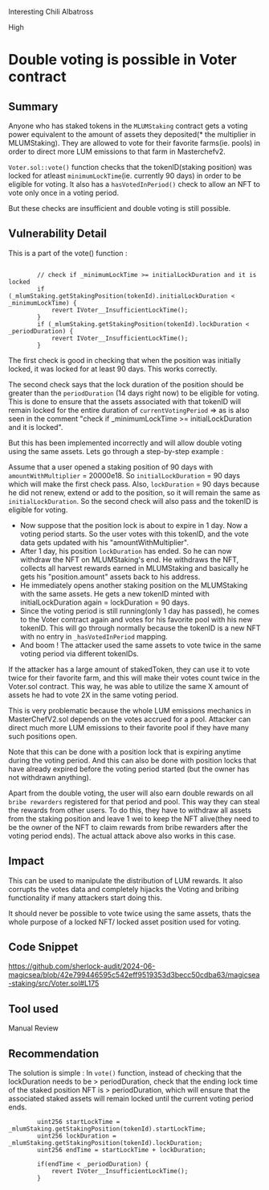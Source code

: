 Interesting Chili Albatross

High

# Double voting is possible in Voter contract

## Summary

Anyone who has staked tokens in the ```MLUMStaking``` contract gets a voting power equivalent to the amount of assets they deposited(* the multiplier in MLUMStaking). They are allowed to vote for their favorite farms(ie. pools) in order to direct more LUM emissions to that farm in Masterchefv2.

```Voter.sol::vote()``` function checks that the tokenID(staking position) was locked for atleast ```minimumLockTime```(ie. currently 90 days) in order to be eligible for voting. It also has a ```hasVotedInPeriod()``` check to allow an NFT to vote only once in a voting period.

But these checks are insufficient and double voting is still possible.

## Vulnerability Detail

This is a part of the vote() function :

```solidity

        // check if _minimumLockTime >= initialLockDuration and it is locked
        if (_mlumStaking.getStakingPosition(tokenId).initialLockDuration < _minimumLockTime) {
            revert IVoter__InsufficientLockTime();
        }
        if (_mlumStaking.getStakingPosition(tokenId).lockDuration < _periodDuration) {
            revert IVoter__InsufficientLockTime();
        }
```

The first check is good in checking that when the position was initially locked, it was locked for at least 90 days. This works correctly.

The second check says that the lock duration of the position should be greater than the ```periodDuration``` (14 days right now) to be eligible for voting. This is done to ensure that the assets associated with that tokenID will remain locked for the entire duration of ```currentVotingPeriod``` => as is also seen in the comment "check if _minimumLockTime >= initialLockDuration and it is locked".

But this has been implemented incorrectly and will allow double voting using the same assets. Lets go through a step-by-step example :

Assume that a user opened a staking position of 90 days with ```amountWithMultiplier``` = 20000e18. So ```initialLockDuration``` = 90 days which will make the first check pass. Also, ```lockDuration``` = 90 days because he did not renew, extend or add to the position, so it will remain the same as ```initialLockDuration```. So the second check will also pass and the tokenID is eligible for voting.

- Now suppose that the position lock is about to expire in 1 day. Now a voting period starts. So the user votes with this tokenID, and the vote data gets updated with his "amountWithMultiplier".
- After 1 day, his position ```lockDuration``` has ended. So he can now withdraw the NFT on MLUMStaking's end. He withdraws the NFT, collects all harvest rewards earned in MLUMStaking and basically he gets his "position.amount" assets back to his address.
- He immediately opens another staking position on the MLUMStaking with the same assets. He gets a new tokenID minted with initialLockDuration again = lockDuration = 90 days.
- Since the voting period is still running(only 1 day has passed), he comes to the Voter contract again and votes for his favorite pool with his new tokenID. This will go through normally because the tokenID is a new NFT with no entry in ```_hasVotedInPeriod``` mapping.
- And boom ! The attacker used the same assets to vote twice in the same voting period via different tokenIDs.

If the attacker has a large amount of stakedToken, they can use it to vote twice for their favorite farm, and this will make their votes count twice in the Voter.sol contract. This way, he was able to utilize the same X amount of assets he had to vote 2X in the same voting period.

This is very problematic because the whole LUM emissions mechanics in MasterChefV2.sol depends on the votes accrued for a pool. Attacker can direct much more LUM emissions to their favorite pool if they have many such positions open.

Note that this can be done with a position lock that is expiring anytime during the voting period. And this can also be done with position locks that have already expired before the voting period started (but the owner has not withdrawn anything).

Apart from the double voting, the user will also earn double rewards on all ```bribe rewarders``` registered for that period and pool. This way they can steal the rewards from other users. To do this, they have to withdraw all assets from the staking position and leave 1 wei to keep the NFT alive(they need to be the owner of the NFT to claim rewards from bribe rewarders after the voting period ends). The actual attack above also works in this case.

## Impact

This can be used to manipulate the distribution of LUM rewards. It also corrupts the votes data and completely hijacks the Voting and bribing functionality if many attackers start doing this.

It should never be possible to vote twice using the same assets, thats the whole purpose of a locked NFT/ locked asset position used for voting.

## Code Snippet

https://github.com/sherlock-audit/2024-06-magicsea/blob/42e799446595c542eff9519353d3becc50cdba63/magicsea-staking/src/Voter.sol#L175

## Tool used

Manual Review

## Recommendation

The solution is simple : In ```vote()``` function, instead of checking that the lockDuration needs to be > periodDuration, check that the ending lock time of the staked position NFT is > periodDuration, which will ensure that the associated staked assets will remain locked until the current voting period ends.

```solidity
        uint256 startLockTime = _mlumStaking.getStakingPosition(tokenId).startLockTime;
        uint256 lockDuration =  _mlumStaking.getStakingPosition(tokenId).lockDuration;
        uint256 endTime = startLockTime + lockDuration;

        if(endTime < _periodDuration) {
            revert IVoter__InsufficientLockTime();
        }
```